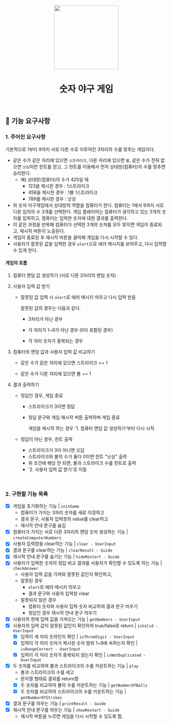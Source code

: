<p align="middle" >
  <img width="200px;" src="https://github.com/woowacourse/javascript-baseball-precourse/blob/main/images/baseball_icon.png?raw=true"/>
</p>
<h1 align="middle">숫자 야구 게임</h1>

<br>

## 🎯 기능 요구사항

### 1. 주어진 요구사항

기본적으로 1부터 9까지 서로 다른 수로 이루어진 3자리의 수를 맞추는 게임이다.

- 같은 수가 같은 자리에 있으면 `스트라이크`, 다른 자리에 있으면 `볼`, 같은 수가 전혀 없으면 `낫싱`이란 힌트를 얻고, 그 힌트를 이용해서 먼저 상대방(컴퓨터)의 수를 맞추면 승리한다.
  - 예) 상대방(컴퓨터)의 수가 425일 때
    - 123을 제시한 경우 : 1스트라이크
    - 456을 제시한 경우 : 1볼 1스트라이크
    - 789를 제시한 경우 : 낫싱
- 위 숫자 야구게임에서 상대방의 역할을 컴퓨터가 한다. 컴퓨터는 1에서 9까지 서로 다른 임의의 수 3개를 선택한다. 게임 플레이어는 컴퓨터가 생각하고 있는 3개의 숫자를 입력하고, 컴퓨터는 입력한 숫자에 대한 결과를 출력한다.
- 이 같은 과정을 반복해 컴퓨터가 선택한 3개의 숫자를 모두 맞히면 게임이 종료되고, 재시작 버튼이 노출된다.
- 게임이 종료된 후 재시작 버튼을 클릭해 게임을 다시 시작할 수 있다.
- 사용자가 잘못된 값을 입력한 경우 `alert`으로 에러 메시지를 보여주고, 다시 입력할 수 있게 한다.

#### 게임의 흐름

1. 컴퓨터 랜덤 값 생성하기 (서로 다른 3자리의 랜덤 숫자)

2. 사용자 입력 값 받기

   - 잘못된 값 입력 시 `alert`로 에러 메시지 띄우고 다시 입력 받음

     잘못된 값의 경우는 다음과 같다.

     - 3자리가 아닌 경우

     - 각 자리가 1~9가 아닌 경우 (0이 포함된 경우)
     - 각 자리 숫자가 중복되는 경우

3. 컴퓨터의 랜덤 값과 사용자 입력 값 비교하기

   - 같은 수가 같은 자리에 있으면 스트라이크 += 1

   - 같은 수가 다른 자리에 있으면 볼 += 1

4. 결과 출력하기

   - 정답인 경우, 게임 종료

     - 스트라이크가 3이면 정답

     - 정답 문구와 게임 재시작 버튼 출력하며 게임 종료

       게임을 재시작 하는 경우 '1. 컴퓨터 랜덤 값 생성하기'부터 다시 시작.

   - 정답이 아닌 경우, 힌트 출력

     - 스트라이크가 3이 아니면 오답
     - 스트라이크와 볼의 수가 둘다 0이면 힌트 "낫싱" 출력
     - 위 조건에 해당 안 되면, 볼과 스트라이크 수를 힌트로 출력
     - '2. 사용자 입력 값 받기'로 이동

<br>

### 2. 구현할 기능 목록

- [x] 게임을 초기화하는 기능 | `initGame`
  - 컴퓨터가 가지는 3자리 숫자를 새로 지정하고
  - 결과 문구, 사용자 입력창의 value를 clear하고
  - 재시작 안내 문구를 숨김
- [x] 컴퓨터가 가지는 서로 다른 3자리의 랜덤 숫자 생성하는 기능 | `createComputerNumbers`
- [x] 사용자 입력창을 clear하는 기능 | `clear - UserInput`
- [x] 결과 문구를 clear하는 기능 | `clearResult - Guide`
- [x] 재시작 안내 문구를 숨기는 기능 | `hideRestart - Guide`
- [x] 사용자가 입력한 숫자의 정답 비교 결과를 사용자가 확인할 수 있도록 하는 기능 | `checkAnswer`
  - 사용자 입력 값을 가져와 잘못된 값인지 확인하고,
  - 잘못된 경우
    - `alert`로 에러 메시지 띄우고
    - 결과 문구와 사용자 입력창 clear
  - 잘못되지 않은 경우
    - 컴퓨터 숫자와 사용자 입력 숫자 비교하여 결과 문구 띄우기
    - 정답인 경우 재시작 안내 문구 띄우기
- [x] 사용자의 현재 입력 값을 가져오는 기능 | `getNumbers - UserInput `
- [x] 사용자의 입력 값이 잘못된 값인지 확인하여 true/false로 return | `isValid - UserInput`
  - [x] 입력이 세 자리 숫자인지 확인 | `isThreeDigit - UserInput`
  - [x] 입력이 각 자리 숫자가 제시된 숫자 범위 1~9에 속하는지 확인 | `isRangeCorrect - UserInput`
  - [x] 입력이 각 자리 숫자가 중복되지 않는지 확인 | `isNotDuplicated - UserInput`
- [x] 두 숫자를 비교하여 볼과 스트라이크의 수를 카운트하는 기능 | `play`
  - 볼과 스트라이크의 수를 세고
  - 문자열 형태로 결과를 return함
  - [x] 두 숫자를 비교하여 볼의 수를 카운트하는 기능 | `getNumberOfBalls`
  - [x] 두 숫자를 비교하여 스트라이크의 수를 카운트하는 기능 | `getNumberOfStrikes`
- [x] 결과 문구를 띄우는 기능 | `printResult - Guide`
- [x] 재시작 안내 문구를 띄우는 기능 | `showRestart - Guide`
  - 재시작 버튼을 누르면 게임을 다시 시작할 수 있도록 함.

